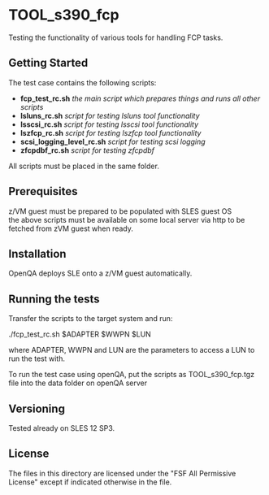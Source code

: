 # TOOL_s390_fcp

Testing the functionality of various tools for handling FCP tasks.


## Getting Started

The test case contains the following scripts:
- **fcp_test_rc.sh** *the main script which prepares things and runs all other scripts* 
- **lsluns_rc.sh** *script for testing lsluns tool functionality*
- **lsscsi_rc.sh** *script for testing lsscsi tool functionality*
- **lszfcp_rc.sh** *script for testing lszfcp tool functionality* 
- **scsi_logging_level_rc.sh** *script for testing scsi logging* 
- **zfcpdbf_rc.sh** *script for testing zfcpdbf* 

All scripts must be placed in the same folder.

## Prerequisites
        
z/VM guest must be prepared to be populated with SLES guest OS        
the above scripts must be available on some local server via http to be fetched from zVM guest when ready. 

## Installation

OpenQA deploys SLE onto a z/VM guest automatically. 

## Running the tests

Transfer the scripts to the target system and run:  

  ./fcp_test_rc.sh $ADAPTER $WWPN $LUN 

where ADAPTER, WWPN and LUN are the parameters to access a  LUN to run the test with.

To run the test case using openQA, put the scripts as TOOL_s390_fcp.tgz file into the data folder on openQA server 


## Versioning

Tested already on SLES 12 SP3.

## License

The files in this directory are licensed under the "FSF All Permissive License" except if indicated otherwise in the file.
